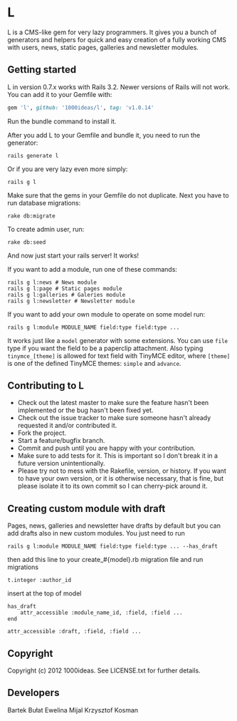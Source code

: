# L

L is a CMS-like gem for very lazy programmers. It gives you a bunch of generators and helpers for quick and easy creation of a fully working CMS with users, news, static pages, galleries and newsletter modules.

## Getting started

L in version 0.7.x works with Rails 3.2. Newer versions of Rails will not work. You can add it to your Gemfile with:

```ruby
gem 'l', github: '1000ideas/l', tag: 'v1.0.14'
```

Run the bundle command to install it.

After you add L to your Gemfile and bundle it, you need to run the generator:

```console
rails generate l
```

Or if you are very lazy even more simply:

```console
rails g l
```
Make sure that the gems in your Gemfile do not duplicate.
Next you have to run database migrations:

```console
rake db:migrate
```

To create admin user, run:

```console
rake db:seed
```

And now just start your rails server! It works!

If you want to add a module, run one of these commands:

```console
rails g l:news # News module
rails g l:page # Static pages module
rails g l:galleries # Galeries module
rails g l:newsletter # Newsletter module
```

If you want to add your own module to operate on some model run:

```console
rails g l:module MODULE_NAME field:type field:type ...
```

It works just like a `model` generator with some extensions. You can use `file` type if you want the field to be a paperclip attachment. Also typing `tinymce_[theme]` is allowed for text field with TinyMCE editor, where `[theme]` is one of the defined TinyMCE themes: `simple` and `advance`.

## Contributing to L

* Check out the latest master to make sure the feature hasn't been implemented or the bug hasn't been fixed yet.
* Check out the issue tracker to make sure someone hasn't already requested it and/or contributed it.
* Fork the project.
* Start a feature/bugfix branch.
* Commit and push until you are happy with your contribution.
* Make sure to add tests for it. This is important so I don't break it in a future version unintentionally.
* Please try not to mess with the Rakefile, version, or history. If you want to have your own version, or it is otherwise necessary, that is fine, but please isolate it to its own commit so I can cherry-pick around it.

## Creating custom module with draft
Pages, news, galleries and newsletter have drafts by default but you can add drafts also in new custom modules.
You just need to run 
```console
rails g l:module MODULE_NAME field:type field:type ... --has_draft
```
then add this line to your create_#{model}.rb migration file and run migrations
```console
t.integer :author_id
```
insert at the top of model
```console
has_draft 
	attr_accessible :module_name_id, :field, :field ...
end

attr_accessible :draft, :field, :field ... 
```

## Copyright

Copyright (c) 2012 1000ideas.
See LICENSE.txt for further details.

## Developers

Bartek Bułat
Ewelina Mijal
Krzysztof Kosman
